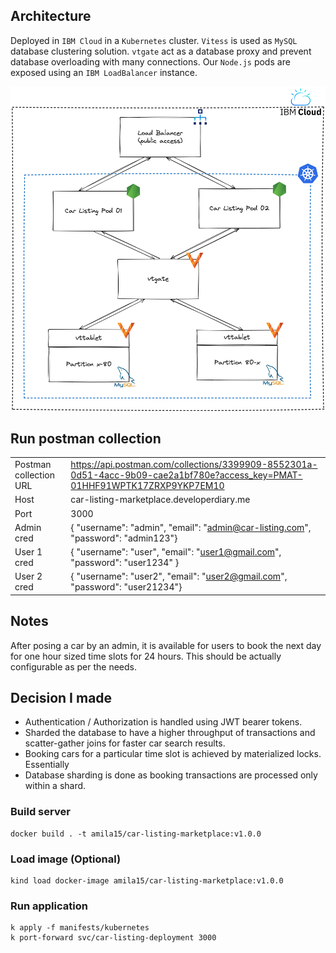 ## Architecture

Deployed in `IBM Cloud` in a `Kubernetes` cluster. `Vitess` is used as `MySQL` database clustering solution. `vtgate` act as a database proxy and prevent database overloading with many connections. Our `Node.js` pods are exposed using an `IBM LoadBalancer` instance. 

![alt text](/architecture.png)

## Run postman collection

|   |  |
| ------------- | ------------- |
| Postman collection URL  | https://api.postman.com/collections/3399909-8552301a-0d51-4acc-9b09-cae2a1bf780e?access_key=PMAT-01HHF91WPTK17ZRXP9YKP7EM10  |
| Host  | car-listing-marketplace.developerdiary.me |
| Port  | 3000 |
| Admin cred | { "username": "admin", "email": "admin@car-listing.com", "password": "admin123"} |
| User 1 cred | { "username": "user", "email": "user1@gmail.com", "password": "user1234" } |
| User 2 cred | { "username": "user2", "email": "user2@gmail.com", "password": "user21234"} |

## Notes

After posing a car by an admin, it is available for users to book the next day for one hour sized time slots for 24 hours. This should be actually configurable as per the needs.

## Decision I made

- Authentication / Authorization is handled using JWT bearer tokens.
- Sharded the database to have a higher throughput of transactions and scatter-gather joins for faster car search results.
- Booking cars for a particular time slot is achieved by materialized locks. Essentially 
- Database sharding is done as booking transactions are processed only within a shard.

### Build server

```
docker build . -t amila15/car-listing-marketplace:v1.0.0
```

### Load image (Optional)

```
kind load docker-image amila15/car-listing-marketplace:v1.0.0
```

### Run application

```
k apply -f manifests/kubernetes
k port-forward svc/car-listing-deployment 3000
```
